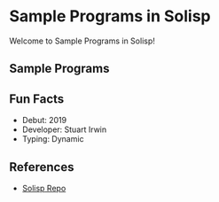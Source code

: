 # Sample Programs in Solisp

Welcome to Sample Programs in Solisp!

## Sample Programs

## Fun Facts

- Debut: 2019
- Developer: Stuart Irwin
- Typing: Dynamic

## References

- [Solisp Repo](https://github.com/stuin/Solisp)